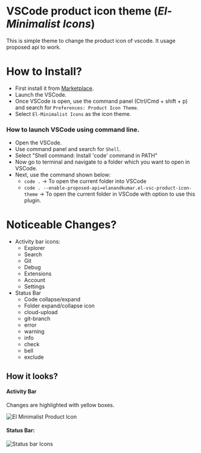 # VSCode product icon theme (_El-Minimalist Icons_)

This is simple theme to change the product icon of vscode. It usage proposed api to work.

# How to Install?

- First install it from [Marketplace](https://marketplace.visualstudio.com/items?itemName=ElAnandKumar.el-vsc-product-icon-theme).
- Launch the VSCode.
- Once VSCode is open, use the command panel (Ctrl/Cmd + shift + p) and search for `Preferences: Product Icon Theme`.
- Select `El-Minimalist Icons` as the icon theme.

### How to launch VSCode using command line.
- Open the VSCode.
- Use command panel and search for `Shell`.
- Select "Shell command: Install 'code' command in PATH"
- Now go to terminal and navigate to a folder which you want to open in VSCode.
- Next, use the command shown below:
  - `code .` -> To open the current folder into VSCode
  - `code . --enable-proposed-api=elanandkumar.el-vsc-product-icon-theme` -> To open the current folder in VSCode with option to use this plugin.

# Noticeable Changes?

- Activity bar icons:
  - Explorer
  - Search
  - Git
  - Debug
  - Extensions
  - Account
  - Settings
- Status Bar
  - Code collapse/expand
  - Folder expand/collapse icon
  - cloud-upload
  - git-branch
  - error
  - warning
  - info
  - check
  - bell
  - exclude

## How it looks?

#### Activity Bar
Changes are highlighted with yellow boxes.

![El Minimalist Product Icon](./assets/demo.jpg)

#### Status Bar:
![Status bar Icons](./assets/statusbar-icons.png)
